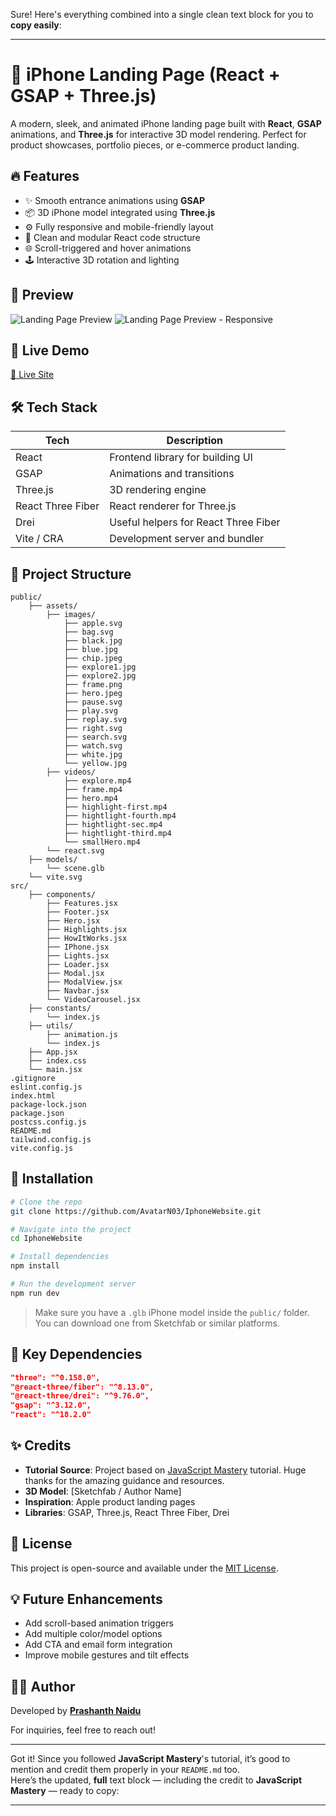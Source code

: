 Sure! Here's everything combined into a single clean text block for you to **copy easily**:

---

# 📱 iPhone Landing Page (React + GSAP + Three.js)

A modern, sleek, and animated iPhone landing page built with **React**, **GSAP** animations, and **Three.js** for interactive 3D model rendering. Perfect for product showcases, portfolio pieces, or e-commerce product landing.

## 🔥 Features

- ✨ Smooth entrance animations using **GSAP**
- 📦 3D iPhone model integrated using **Three.js**
- ⚙️ Fully responsive and mobile-friendly layout
- 🧠 Clean and modular React code structure
- 🌐 Scroll-triggered and hover animations
- 🕹️ Interactive 3D rotation and lighting

## 📸 Preview

![Landing Page Preview](![image](https://github.com/user-attachments/assets/305ab09b-9138-41e4-be41-b25b81a7c8fa)
)
![Landing Page Preview - Responsive](![image](https://github.com/user-attachments/assets/841a0bb7-670e-4d4f-9446-0d36c8a719f9)
)


## 🚀 Live Demo

[🔗 Live Site](https://iphone-website-ecru.vercel.app/)

## 🛠️ Tech Stack

| Tech               | Description                          |
|--------------------|--------------------------------------|
| React              | Frontend library for building UI     |
| GSAP               | Animations and transitions           |
| Three.js           | 3D rendering engine                  |
| React Three Fiber  | React renderer for Three.js          |
| Drei               | Useful helpers for React Three Fiber |
| Vite / CRA         | Development server and bundler       |

## 📁 Project Structure

```
public/
    ├── assets/
        ├── images/
            ├── apple.svg
            ├── bag.svg
            ├── black.jpg
            ├── blue.jpg
            ├── chip.jpeg
            ├── explore1.jpg
            ├── explore2.jpg
            ├── frame.png
            ├── hero.jpeg
            ├── pause.svg
            ├── play.svg
            ├── replay.svg
            ├── right.svg
            ├── search.svg
            ├── watch.svg
            ├── white.jpg
            └── yellow.jpg
        ├── videos/
            ├── explore.mp4
            ├── frame.mp4
            ├── hero.mp4
            ├── highlight-first.mp4
            ├── hightlight-fourth.mp4
            ├── hightlight-sec.mp4
            ├── hightlight-third.mp4
            └── smallHero.mp4
        └── react.svg
    ├── models/
        └── scene.glb
    └── vite.svg
src/
    ├── components/
        ├── Features.jsx
        ├── Footer.jsx
        ├── Hero.jsx
        ├── Highlights.jsx
        ├── HowItWorks.jsx
        ├── IPhone.jsx
        ├── Lights.jsx
        ├── Loader.jsx
        ├── Modal.jsx
        ├── ModalView.jsx
        ├── Navbar.jsx
        └── VideoCarousel.jsx
    ├── constants/
        └── index.js
    ├── utils/
        ├── animation.js
        └── index.js
    ├── App.jsx
    ├── index.css
    └── main.jsx
.gitignore
eslint.config.js
index.html
package-lock.json
package.json
postcss.config.js
README.md
tailwind.config.js
vite.config.js
```

## 🚧 Installation

```bash
# Clone the repo
git clone https://github.com/AvatarN03/IphoneWebsite.git

# Navigate into the project
cd IphoneWebsite

# Install dependencies
npm install

# Run the development server
npm run dev
```

> Make sure you have a `.glb` iPhone model inside the `public/` folder. You can download one from Sketchfab or similar platforms.

## 🧩 Key Dependencies

```json
"three": "^0.158.0",
"@react-three/fiber": "^8.13.0",
"@react-three/drei": "^9.76.0",
"gsap": "^3.12.0",
"react": "^18.2.0"
```

## ✨ Credits

- **Tutorial Source**: Project based on [JavaScript Mastery](https://www.youtube.com/@javascriptmastery) tutorial. Huge thanks for the amazing guidance and resources.
- **3D Model**: [Sketchfab / Author Name]
- **Inspiration**: Apple product landing pages
- **Libraries**: GSAP, Three.js, React Three Fiber, Drei

## 📜 License

This project is open-source and available under the [MIT License](LICENSE).

## 💡 Future Enhancements

- Add scroll-based animation triggers
- Add multiple color/model options
- Add CTA and email form integration
- Improve mobile gestures and tilt effects

## 🙋‍♂️ Author

Developed by **[Prashanth Naidu](https://github.com/AvatarN03)**

For inquiries, feel free to reach out!

---

Got it! Since you followed **JavaScript Mastery**'s tutorial, it’s good to mention and credit them properly in your `README.md` too.  
Here’s the updated, **full** text block — including the credit to **JavaScript Mastery** — ready to copy:

---





